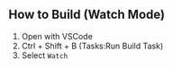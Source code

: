 ## How to Build (Watch Mode)

1. Open with VSCode
2. Ctrl + Shift + B (Tasks:Run Build Task)
3. Select `Watch`
